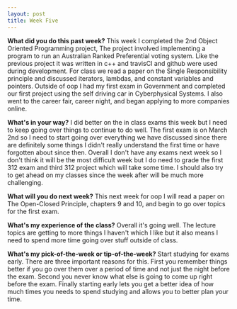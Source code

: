 ```yaml
---
layout: post
title: Week Five
---
```


<b>What did you do this past week?</b>
This week I completed the 2nd Object Oriented Programming project, The project involved implementing a program to run an Australian Ranked Preferential voting system. Like the previous project it was written in c++ and travisCI and github were used during development. For class we read a paper on the Single Responsibility principle and discussed iterators, lambdas, and constant variables and pointers. Outside of oop I had my first exam in Government and completed our first project using the self driving car in Cyberphysical Systems. I also went to the career fair, career night, and began applying to more companies online. 

<b>What's in your way?</b>
I did better on the in class exams this week but I need to keep going over things to continue to do well. The first exam is on March 2nd so I need to start going over everything we have discussed since there are definitely some things I didn't really understand the first time or have forgotten about since then. Overall I don't have any exams next week so I don't think it will be the most difficult week but I do need to grade the first 312 exam and third 312 project which will take some time. I should also try to get ahead on my classes since the week after will be much more challenging.

<b>What will you do next week?</b>
This next week for oop I will read a paper on The Open-Closed Principle, chapters 9 and 10, and begin to go over topics for the first exam.

<b>What's my experience of the class?</b>
Overall it's going well. The lecture topics are getting to more things I haven't which I like but it also means I need to spend more time going over stuff outside of class.

<b>What's my pick-of-the-week or tip-of-the-week?</b>
Start studying for exams early. There are three important reasons for this. First you remember things better if you go over them over a period of time and not just the night before the exam. Second you never know what else is going to come up right before the exam. Finally starting early lets you get a better idea of how much times you needs to spend studying and allows you to better plan your time.